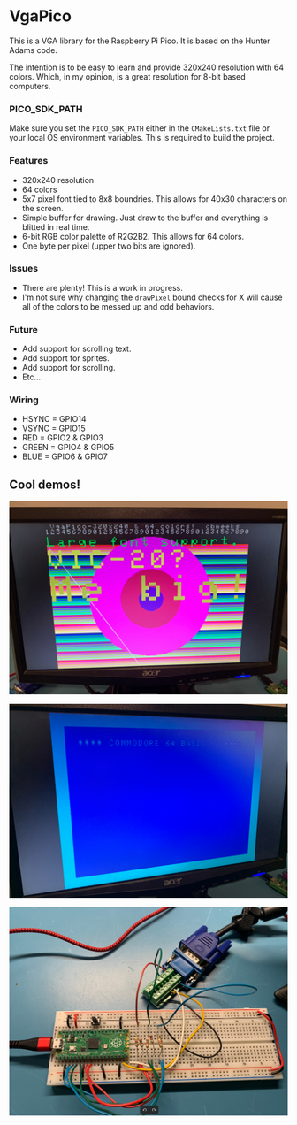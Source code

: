 # VgaPico
This is a VGA library for the Raspberry Pi Pico. It is based on the Hunter Adams code.

The intention is to be easy to learn and provide 320x240 resolution with 64 colors.  Which, in my opinion, is a great resolution for 8-bit based computers.

### PICO_SDK_PATH
Make sure you set the `PICO_SDK_PATH` either in the `CMakeLists.txt` file or your local OS environment variables.  This is required to build the project.

### Features
* 320x240 resolution
* 64 colors
* 5x7 pixel font tied to 8x8 boundries.  This allows for 40x30 characters on the screen.
* Simple buffer for drawing.  Just draw to the buffer and everything is blitted in real time.
* 6-bit RGB color palette of R2G2B2.  This allows for 64 colors.
* One byte per pixel (upper two bits are ignored).

### Issues
* There are plenty!  This is a work in progress.
* I'm not sure why changing the `drawPixel` bound checks for X will cause all of the colors to be messed up and odd behaviors.

### Future
* Add support for scrolling text.
* Add support for sprites.
* Add support for scrolling.
* Etc...


### Wiring
* HSYNC = GPIO14
* VSYNC = GPIO15
* RED = GPIO2 & GPIO3
* GREEN = GPIO4 & GPIO5
* BLUE = GPIO6 & GPIO7


## Cool demos!
![demo01.jpg](images%2Fdemo01.jpg)

![demo02.jpg](images%2Fdemo02.jpg)

![demo03.jpg](images%2Fdemo03.jpg)